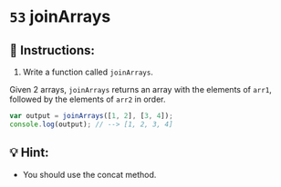 # `53` joinArrays

## 📝 Instructions:

1. Write a function called `joinArrays`.

Given 2 arrays, `joinArrays` returns an array with the elements of `arr1`, followed by the elements of `arr2` in order.


```Javascript
var output = joinArrays([1, 2], [3, 4]);
console.log(output); // --> [1, 2, 3, 4]
```
## 💡 Hint:

+ You should use the concat method.
